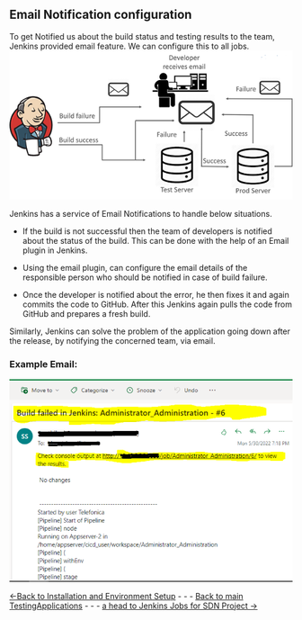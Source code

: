 ## Email Notification configuration
To get Notified us about the build status and testing results to the team, Jenkins provided email feature. We can configure this to all jobs.
![emailnotification](Images/Mailnotification.png)

Jenkins has a service of Email
Notifications to handle below situations.

* If the build is not successful then the team of developers is notified about the status of the build. This can be done with the help of an Email plugin in Jenkins. 

* Using the email plugin, can configure the email details of the responsible person who should be notified in case of build failure.

* Once the developer is notified about the error, he then fixes it and again commits the code to GitHub. After this Jenkins again pulls the code from GitHub and prepares a fresh build.

Similarly, Jenkins can solve the problem of the application going down after the release, by notifying the concerned team, via email.

### Example Email:
![email](Images/emailexample.png)


[<-Back to Installation and Environment Setup](./InstallationAndEnvironmentSetup.md) - - - [Back to main TestingApplications](../../../TestingApplications.md) - - - [a head to Jenkins Jobs for SDN Project ->](./JenkinsJobsAndSDNDeployment.md)